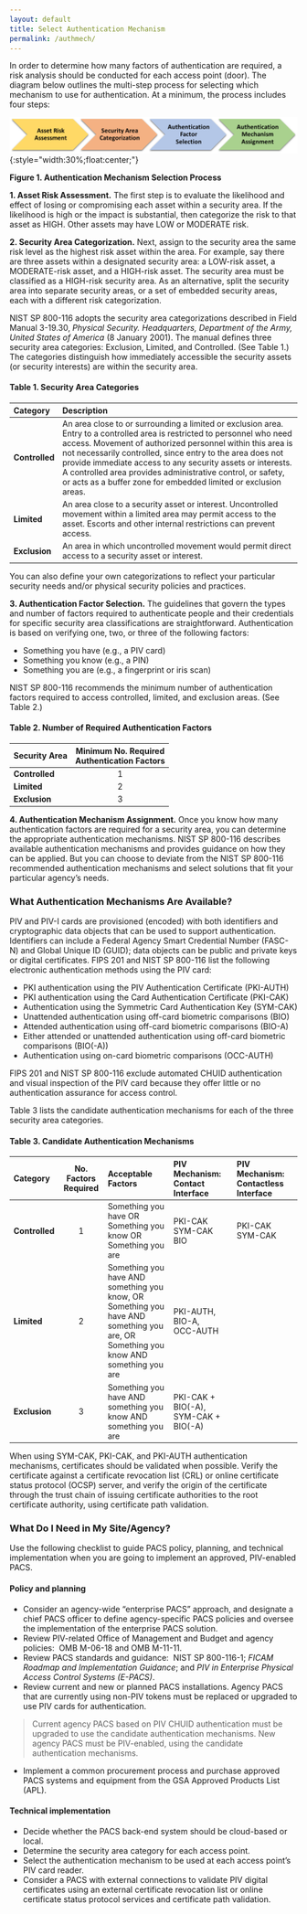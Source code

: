 ```yaml
---
layout: default
title: Select Authentication Mechanism
permalink: /authmech/
---
```


In order to determine how many factors of authentication are required, a risk analysis should be conducted for each access point (door). The diagram below outlines the multi-step process for selecting which mechanism to use for authentication.  At a minimum, the process includes four steps:

![Process for selecting authentication mechanism](../img/auth_mech_select.png){:style="width:30%;float:center;"}

**Figure 1. Authentication Mechanism Selection Process**

**1. Asset Risk Assessment.** The first step is to evaluate the likelihood and effect of losing or compromising each asset within a security area. If the likelihood is high or the impact is substantial, then categorize the risk to that asset as HIGH.  Other assets may have LOW or MODERATE risk.

**2. Security Area Categorization.**  Next, assign to the security area the same risk level as the highest risk asset within the area.  For example, say there are three assets within a designated security area:  a LOW-risk asset, a MODERATE-risk asset, and a HIGH-risk asset.  The security area must be classified as a HIGH-risk security area.  As an alternative, split the security area into separate security areas, or a set of embedded security areas, each with a different risk categorization. 

NIST SP 800-116 adopts the security area categorizations described in Field Manual 3-19.30, _Physical Security. Headquarters, Department of the Army, United States of America_ (8 January 2001). <!--FM 3-19-30 is no longer listed as in effect by the Army. See http://usacac.army.mil/sites/default/files/misc/doctrine/CDG/fms.html for active listing of FMs.-->The manual defines three security area categories: Exclusion, Limited, and Controlled. (See Table 1.)  The categories distinguish how immediately accessible the security assets (or security interests) are within the security area. 

#### Table 1.  Security Area Categories<br>

| **Category** | **Description**                      |
| :----------- | :-------------------------------     |
| **Controlled**  |  An area close to or surrounding a limited or exclusion area.  Entry to a controlled area is restricted to personnel who need access.  Movement of authorized personnel within this area is not necessarily controlled, since entry to the area does not provide immediate access to any security assets or interests.  A controlled area provides administrative control, or safety, or acts as a buffer zone for embedded limited or exclusion areas. |  
| **Limited**   | An area close to a security asset or interest.  Uncontrolled movement within a limited area may permit access to the asset.  Escorts and other internal restrictions can prevent access. |  
| **Exclusion**   | An area in which uncontrolled movement would permit direct access to a security asset or interest. |<br>  

You can also define your own categorizations to reflect your particular security needs and/or physical security policies and practices.

**3. Authentication Factor Selection.** The guidelines that govern the types and number of factors required to authenticate people and their credentials for specific security area classifications are straightforward.  Authentication is based on verifying one, two, or three of the following factors:

* Something you have (e.g., a PIV card)
* Something you know (e.g., a PIN)
* Something you are (e.g., a fingerprint or iris scan)

NIST SP 800-116 recommends the minimum number of authentication factors required to access controlled, limited, and exclusion areas. (See Table 2.)

#### Table 2. Number of Required Authentication Factors<br>

| **Security Area** | **Minimum No. Required<br>Authentication Factors**    |
| :----------- | :-------------------------------:     |
| **Controlled**  |  1 |  
| **Limited**   | 2 |  
| **Exclusion**   | 3 |<br>  

**4. Authentication Mechanism Assignment.**  Once you know how many authentication factors are required for a security area, you can determine the appropriate authentication mechanisms.  NIST SP 800-116 describes available authentication mechanisms and provides guidance on how they can be applied.  But you can choose to deviate from the NIST SP 800-116 recommended authentication mechanisms and select solutions that fit your particular agency’s needs. 

### What Authentication Mechanisms Are Available?

PIV and PIV-I cards are provisioned (encoded) with both identifiers and cryptographic data objects that can be used to support authentication. Identifiers can include a Federal Agency Smart Credential Number (FASC-N) and Global Unique ID (GUID); data objects can be public and private keys or digital certificates.  FIPS 201 and NIST SP 800-116 list the following electronic authentication methods using the PIV card:

* PKI authentication using the PIV Authentication Certificate (PKI-AUTH)
* PKI authentication using the Card Authentication Certificate (PKI-CAK)
* Authentication using the Symmetric Card Authentication Key (SYM-CAK)
* Unattended authentication using off-card biometric comparisons (BIO)
* Attended authentication using off-card biometric comparisons (BIO-A) 
* Either attended or unattended authentication using off-card biometric comparisons (BIO(-A)) 
* Authentication using on-card biometric comparisons (OCC-AUTH)

FIPS 201 and NIST SP 800-116 exclude automated CHUID authentication and visual inspection of the PIV card because they offer little or no authentication assurance for access control.

Table 3 lists the candidate authentication mechanisms for each of the three security area categories.

#### Table 3. Candidate Authentication Mechanisms

| **Category**  | **No. Factors<br>Required** | **Acceptable Factors** | **PIV Mechanism:<br>Contact Interface**  |  **PIV Mechanism:<br>Contactless Interface** |
| :-------- | :------: | :----- | :-----  | :-----     |
| **Controlled**   | 1 | Something you have OR<br>Something you know OR<br>Something you are  |  PKI-CAK<br>SYM-CAK<br>BIO  | PKI-CAK<br> SYM-CAK   |
| **Limited**   | 2 |Something you have AND<br>something you know, OR<br>Something you have AND<br>something you are, OR<br>Something you know AND<br>something you are  | PKI-AUTH,<br>BIO-A,<br> OCC-AUTH  |  | 
| **Exclusion**  | 3 | Something you have AND<br>something you know AND<br>something you are | PKI-CAK + BIO(-A),<br>SYM-CAK + BIO(-A)  |   | 
  
When using SYM-CAK, PKI-CAK, and PKI-AUTH authentication mechanisms, certificates should be validated when possible. Verify the certificate against a certificate revocation list (CRL) or online certificate status protocol (OCSP) server, and verify the origin of the certificate through the trust chain of issuing certificate authorities to the root certificate authority, using certificate path validation.

### What Do I Need in My Site/Agency?

Use the following checklist to guide PACS policy, planning, and technical implementation when you are going to implement an approved, PIV-enabled PACS.

#### Policy and planning

* Consider an agency-wide “enterprise PACS” approach, and designate a chief PACS officer to define agency-specific PACS policies and oversee the implementation of the enterprise PACS solution.
* Review PIV-related Office of Management and Budget and agency policies:&nbsp;&nbsp;OMB M-06-18 and OMB M-11-11. <!--Standards and Policies identifiers and reference information has been moved to Standards and Policies section.-->
* Review PACS standards and guidance:&nbsp;&nbsp;NIST SP 800-116-1; _FICAM  Roadmap and Implementation Guidance_; and
_PIV in Enterprise Physical Access Control Systems (E-PACS)_.
* Review current and new or planned PACS installations. Agency PACS that are currently using non-PIV tokens must be replaced or upgraded to use PIV cards for authentication.
> Current agency PACS based on PIV CHUID authentication must be upgraded to use the candidate authentication mechanisms.
> New agency PACS must be PIV-enabled, using the candidate authentication mechanisms.<br>
* Implement a common procurement process and purchase approved PACS systems and equipment from the GSA Approved Products List (APL).

#### Technical implementation

* Decide whether the PACS back-end system should be cloud-based or local.
* Determine the security area category for each access point.
* Select the authentication mechanism to be used at each access point’s PIV card reader.
* Consider a PACS with external connections to validate PIV digital certificates using an external certificate revocation list or online certificate status protocol services and certificate path validation.
